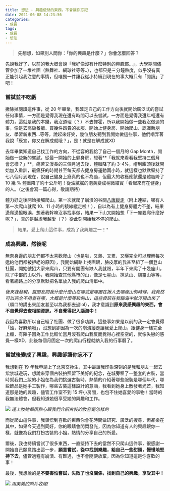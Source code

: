 ```yaml
---
title: 想法 - 興趣使然的東西，不會讓你忘記
date: 2021-06-08 14:23:56
categories: 
- 成長
tags:
- 成長
- 想法
---
```


>**先想想，如果別人問你：「你的興趣是什麼？」你會怎麼回答？**

先說我好了，以前的我大概會說「我好像沒有什麼特別的興趣耶...」，大學期間儘管參加了一堆社團（熱舞社、網球社等等..），也都只是三分鐘熱度，似乎沒有真正能引起我注意的事情，但唯獨一件讓我從小持續到現在的事大概只有「閱讀」了吧！
<!--more-->
### 嘗試並不吃虧
撇除掉閱讀這件事，從 20 年畢業，我確定自己的工作方向後就開始廣泛式的嘗試任何事情，一方面是覺得我現在還有時間可以去嘗試，一方面是覺得我還年輕還有體力，這就是我的本錢，我沒道理（？）不去揮霍，所以我開始做一些我沒做過的事，像是去高級餐廳、買幾件昂貴的衣服、開始上健身房、開始爬山、認識新朋友、學習新東西...等等，說起來好笑，幾位朋友聽到我開始做這些事，他們嘲弄著我說「辰宣，你又在解成就哦？」，是！就是在解成就XD

去年畢業知道自己找工作的方向，不從容的我給了自己一個月的 Gap Month，開始做一些新的嘗試，從最一開始的上健身房，想著**「我就來看看我堅持三個月會怎樣？」**，痛苦又漫長的三個月過去後，體脂降了約 3-4%，嚐到甜頭後就開始加入重訓，最瘋狂的時期甚至每天都去健身房運動兩小時，就這樣也默默堅持了七八個月到現在，說自己健身上癮真的也不為過，但最大的收穫應該還是體脂降了 10 幾 % 體重降了約十公斤吧！從油膩膩的泡芙變成稍微結實「看起來有在健身」的人。（之後會寫一篇心得，敬請期待）

體力好之後開始接觸爬山，第一次就爬了崩潰的谷關[八唐縱走](https://hiking.biji.co/index.php?q=trail&act=detail&id=754)（附上連結，哪有人第一次爬山就爬 10、11 小時的稜線縱走啦！），自以為有上健身房體力不差，結果邊爬邊擦眼淚，想著我幹嘛沒事找事做，結果一下山又開始想「下一座要爬什麼好呢？」，真的是越虐我越愛（？）從此刻開始我不停的爬山。

>結果，愛上爬山這件事，成為了我興趣之一！*

### 成為興趣，然後呢
無奈身邊的朋友們都不太喜歡爬山（也是啦，又熱、又累、又曬完全可以理解每次邀約他們都被拒絕的原因），我開始網路上找團跟，臉皮厚的我甚至組了一個登山社團，開始號招大家來爬山，只要有開團有缺人我就跟，半年下來爬了十幾座山，除了中部的山以外，我開始查其他縣市的山，像是七星山、抹茶山、旗靈山等等，看著網路上的分享默默把名單放入我的爬山清單中。

*後來我發現，當朋友問我什麼什麼山在哪或是哪團在揪人去哪座山的時候，我竟然可以完全不用查在哪，大概是什麼等級的山，這些資訊在我腦海中就浮現出來了*（順口的講出來朋友甚至以為我都去過lol），我才意識到**原來我感興趣的東西，會不自覺得去查相關資訊，不自覺得記入腦海中！**

我因為喜歡所以自己組了社團、做了很多功課，這些事如果是以前的我一定會覺得「蛤，好麻煩哦」，沒想到卻因為一次的崩潰縱走讓我愛上爬山，跟健身一樣完全上癮，有陣子因為工作比較忙當月沒有爬山我反而覺得心裡空空的，就像失戀的感覺一樣XD，此後每個月固定一次的爬山行程就納入我的行事曆了。

### 嘗試後變成了興趣，興趣卻讓你忘不了
我想到在 19 年我申請上了北京交換生，其中最讓我印象深刻的是我和朋友一起去紫禁城遊玩，想說來穿個古裝拍照留下美好的紀念，在城旁租了一整套的古裝，當時幫我們上妝的小姐在為我們挑選古裝時，熱情的介紹著哪些服裝是哪個年代，哪些飾品是她手工製作，哪些古裝這樣設計的意涵，我看到她身上散發著光芒，我知道那是她的興趣，儘管工作室不到 15 坪小房間，也包不住她喜愛的事物！當時的我無法體會，但我知道她很享受她的興趣和工作。

![](https://i.imgur.com/QdvCeuF.jpg)
*連上妝她都很熱心跟我們介紹古裝的妝容是怎樣的*

而從爬山這件事，我領悟到喜歡的東西你會花時間做研究、廣泛的搜尋，但卻樂在其中，如果今天遇到同好，你的眼睛會閃閃發光，因為你知道有人的興趣跟你一樣，就像為我們打扮古裝的小姐，熱情的分享自己的所愛。

爾後，我也持續嘗試了很多東西，一直堅持下去的當然不只爬山這件事，很感謝一開始自己願意踏出這一步，**願意嘗試，從中找到樂趣，給自己一些甜頭，慢慢地堅持下去**，儘管過程有崩潰、有難過，也不會隨便放棄，因為你知道這是你喜歡的事！

最後，我想說的是**不要害怕嘗試，失敗了也沒關係，找到自己的興趣，享受其中！**

![](https://i.imgur.com/nePdTO6.jpg)
*用美美的照片收尾!*
